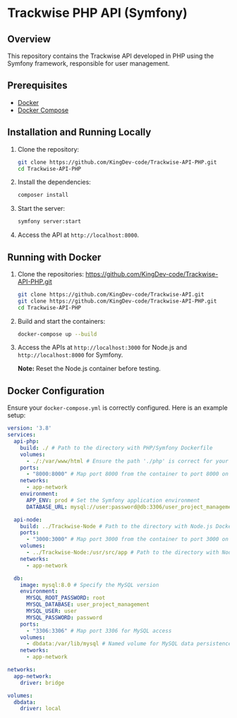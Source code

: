 # Trackwise PHP API (Symfony)

## Overview

This repository contains the Trackwise API developed in PHP using the Symfony framework, responsible for user management.

## Prerequisites

- [Docker](https://www.docker.com/)
- [Docker Compose](https://docs.docker.com/compose/)

## Installation and Running Locally

1. Clone the repository:

    ```bash
    git clone https://github.com/KingDev-code/Trackwise-API-PHP.git
    cd Trackwise-API-PHP
    ```

2. Install the dependencies:

    ```bash
    composer install
    ```

3. Start the server:

    ```bash
    symfony server:start
    ```

4. Access the API at `http://localhost:8000`.

## Running with Docker

1. Clone the repositories:
   https://github.com/KingDev-code/Trackwise-API-PHP.git
    ```bash
    git clone https://github.com/KingDev-code/Trackwise-API.git
    git clone https://github.com/KingDev-code/Trackwise-API-PHP.git
    cd Trackwise-API-PHP
    ```

3. Build and start the containers:

    ```bash
    docker-compose up --build
    ```

4. Access the APIs at `http://localhost:3000` for Node.js and `http://localhost:8000` for Symfony. 

    **Note:** Reset the Node.js container before testing.

## Docker Configuration

Ensure your `docker-compose.yml` is correctly configured. Here is an example setup:

```yaml
version: '3.8'
services:
  api-php:
    build: ./ # Path to the directory with PHP/Symfony Dockerfile
    volumes:
      - ./:/var/www/html # Ensure the path './php' is correct for your Symfony code
    ports:
      - "8000:8000" # Map port 8000 from the container to port 8000 on the host
    networks:
      - app-network
    environment:
      APP_ENV: prod # Set the Symfony application environment
      DATABASE_URL: mysql://user:password@db:3306/user_project_management # MySQL connection URL

  api-node:
    build: ../Trackwise-Node # Path to the directory with Node.js Dockerfile
    ports:
      - "3000:3000" # Map port 3000 from the container to port 3000 on the host
    volumes:
      - ../Trackwise-Node:/usr/src/app # Path to the directory with Node.js code
    networks:
      - app-network

  db:
    image: mysql:8.0 # Specify the MySQL version
    environment:
      MYSQL_ROOT_PASSWORD: root
      MYSQL_DATABASE: user_project_management
      MYSQL_USER: user
      MYSQL_PASSWORD: password
    ports:
      - "3306:3306" # Map port 3306 for MySQL access
    volumes:
      - dbdata:/var/lib/mysql # Named volume for MySQL data persistence
    networks:
      - app-network

networks:
  app-network:
    driver: bridge

volumes:
  dbdata:
    driver: local
